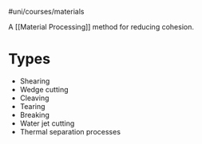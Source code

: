 #uni/courses/materials 

A [[Material Processing]] method for reducing cohesion.

# Types

- Shearing
- Wedge cutting
- Cleaving
- Tearing
- Breaking
- Water jet cutting
- Thermal separation processes